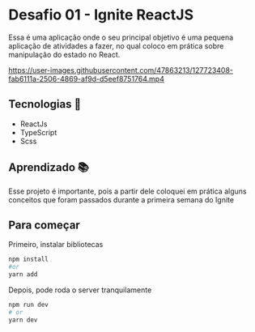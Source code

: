 # Desafio 01 - Ignite ReactJS

Essa é uma aplicação onde o seu principal objetivo é uma pequena aplicação de atividades a fazer, no qual coloco em prática sobre manipulação do estado no React.

https://user-images.githubusercontent.com/47863213/127723408-fab6111a-2506-4869-af9d-d5eef8751764.mp4

## Tecnologias 🚀

- ReactJs
- TypeScript
- Scss


## Aprendizado 📚

Esse projeto é importante, pois a partir dele coloquei em prática alguns conceitos que foram passados durante a primeira semana do Ignite


## Para começar

Primeiro, instalar bibliotecas

```bash
npm install
#or
yarn add
```

Depois, pode roda o server tranquilamente

```bash
npm run dev
# or
yarn dev
```
